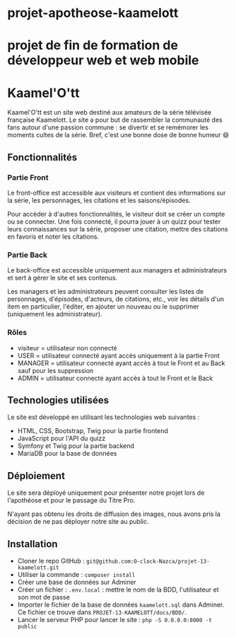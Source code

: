 # projet-apotheose-kaamelott
projet de fin de formation de développeur web et web mobile
=======
# Kaamel'O'tt

Kaamel'O'tt est un site web destiné aux amateurs de la série télévisée française Kaamelott. Le site a pour but de rassembler la communauté des fans autour d'une passion commune : se divertir et se remémorer les moments cultes de la série.
Bref, c'est une bonne dose de bonne humeur 😄

## Fonctionnalités

### Partie Front

Le front-office est accessible aux visiteurs et contient des informations sur la série, les personnages, les citations et les saisons/épisodes.

Pour accèder à d'autres fonctionnalités, le visiteur doit se créer un compte ou se connecter. Une fois connecté, il pourra jouer à un quizz pour tester leurs connaissances sur la série, proposer une citation, mettre des citations en favoris et noter les citations.

### Partie Back

Le back-office est accessible uniquement aux managers et administrateurs et sert à gérer le site et ses contenus.

Les managers et les administrateurs peuvent consulter les listes de personnages, d'épisodes, d'acteurs, de citations, etc., voir les détails d'un item en particulier, l'éditer, en ajouter un nouveau ou le supprimer (uniquement les administrateur).

### Rôles

- visiteur = utilisateur non connecté
- USER = utilisateur connecté ayant accès uniquement à la partie Front
- MANAGER = utilisateur connecté ayant accès à tout le Front et au Back sauf pour les suppression
- ADMIN = utilisateur connecté ayant accès à tout le Front et le Back

## Technologies utilisées

Le site est développé en utilisant les technologies web suivantes :

- HTML, CSS, Bootstrap, Twig pour la partie frontend
- JavaScript pour l'API du quizz
- Symfony et Twig pour la partie backend
- MariaDB pour la base de données

## Déploiement

Le site sera déployé uniquement pour présenter notre projet lors de l'apothéose et pour le passage du Titre Pro.

N'ayant pas obtenu les droits de diffusion des images, nous avons pris la décision de ne pas déployer notre site au public.

## Installation

- Cloner le repo GitHub : `git@github.com:O-clock-Nazca/projet-13-kaamelott.git`
- Utiliser la commande : `composer install`
- Créer une base de données sur Adminer
- Créer un fichier : `.env.local` : mettre le nom de la BDD, l'utilisateur et son mot de passe
- Importer le fichier de la base de données `kaamelott.sql` dans Adminer. Ce fichier ce trouve dans `PROJET-13-KAAMELOTT/docs/BDD/`.
- Lancer le serveur PHP pour lancer le site : `php -S 0.0.0.0:8000 -t public`

